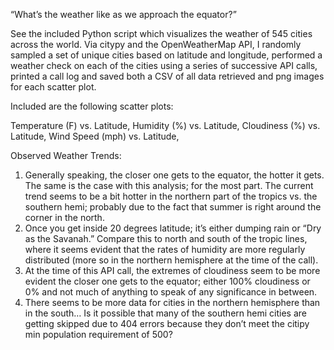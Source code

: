 “What’s the weather like as we approach the equator?”

See the included Python script which visualizes the weather of 545 cities across the world.  Via citypy and the OpenWeatherMap API, I randomly sampled a set of unique cities based on latitude and longitude, performed a weather check on each of the cities using a series of successive API calls, printed a call log and saved both a CSV of all data retrieved and png images for each scatter plot.

Included are the following scatter plots:

Temperature (F) vs. Latitude,
Humidity (%) vs. Latitude,
Cloudiness (%) vs. Latitude,
Wind Speed (mph) vs. Latitude,

Observed Weather Trends:

1.	Generally speaking, the closer one gets to the equator, the hotter it gets.  The same is the case with this analysis; for the most part.  The current trend seems to be a bit hotter in the northern part of the tropics vs. the southern hemi; probably due to the fact that summer is right around the corner in the north.
2.	Once you get inside 20 degrees latitude; it’s either dumping rain or “Dry as the Savanah.”  Compare this to north and south of the tropic lines, where it seems evident that the rates of humidity are more regularly distributed (more so in the northern hemisphere at the time of the call).
3.	At the time of this API call, the extremes of cloudiness seem to be more evident the closer one gets to the equator; either 100% cloudiness or 0% and not much of anything to speak of any significance in between. 
4.	There seems to be more data for cities in the northern hemisphere than in the south…  Is it possible that many of the southern hemi cities are getting skipped due to 404 errors because they don’t meet the citipy min population requirement of 500?
